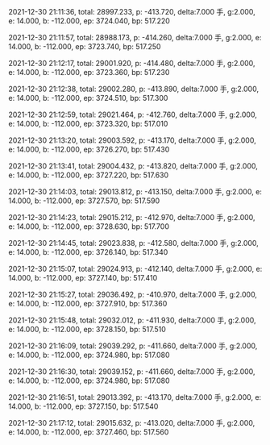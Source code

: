 2021-12-30 21:11:36, total: 28997.233, p: -413.720, delta:7.000 手, g:2.000, e: 14.000, b: -112.000, ep: 3724.040, bp: 517.220

2021-12-30 21:11:57, total: 28988.173, p: -414.260, delta:7.000 手, g:2.000, e: 14.000, b: -112.000, ep: 3723.740, bp: 517.250

2021-12-30 21:12:17, total: 29001.920, p: -414.480, delta:7.000 手, g:2.000, e: 14.000, b: -112.000, ep: 3723.360, bp: 517.230

2021-12-30 21:12:38, total: 29002.280, p: -413.890, delta:7.000 手, g:2.000, e: 14.000, b: -112.000, ep: 3724.510, bp: 517.300

2021-12-30 21:12:59, total: 29021.464, p: -412.760, delta:7.000 手, g:2.000, e: 14.000, b: -112.000, ep: 3723.320, bp: 517.010

2021-12-30 21:13:20, total: 29003.592, p: -413.170, delta:7.000 手, g:2.000, e: 14.000, b: -112.000, ep: 3726.270, bp: 517.430

2021-12-30 21:13:41, total: 29004.432, p: -413.820, delta:7.000 手, g:2.000, e: 14.000, b: -112.000, ep: 3727.220, bp: 517.630

2021-12-30 21:14:03, total: 29013.812, p: -413.150, delta:7.000 手, g:2.000, e: 14.000, b: -112.000, ep: 3727.570, bp: 517.590

2021-12-30 21:14:23, total: 29015.212, p: -412.970, delta:7.000 手, g:2.000, e: 14.000, b: -112.000, ep: 3728.630, bp: 517.700

2021-12-30 21:14:45, total: 29023.838, p: -412.580, delta:7.000 手, g:2.000, e: 14.000, b: -112.000, ep: 3726.140, bp: 517.340

2021-12-30 21:15:07, total: 29024.913, p: -412.140, delta:7.000 手, g:2.000, e: 14.000, b: -112.000, ep: 3727.140, bp: 517.410

2021-12-30 21:15:27, total: 29036.492, p: -410.970, delta:7.000 手, g:2.000, e: 14.000, b: -112.000, ep: 3727.910, bp: 517.360

2021-12-30 21:15:48, total: 29032.012, p: -411.930, delta:7.000 手, g:2.000, e: 14.000, b: -112.000, ep: 3728.150, bp: 517.510

2021-12-30 21:16:09, total: 29039.292, p: -411.660, delta:7.000 手, g:2.000, e: 14.000, b: -112.000, ep: 3724.980, bp: 517.080

2021-12-30 21:16:30, total: 29039.152, p: -411.660, delta:7.000 手, g:2.000, e: 14.000, b: -112.000, ep: 3724.980, bp: 517.080

2021-12-30 21:16:51, total: 29013.392, p: -413.170, delta:7.000 手, g:2.000, e: 14.000, b: -112.000, ep: 3727.150, bp: 517.540

2021-12-30 21:17:12, total: 29015.632, p: -413.020, delta:7.000 手, g:2.000, e: 14.000, b: -112.000, ep: 3727.460, bp: 517.560